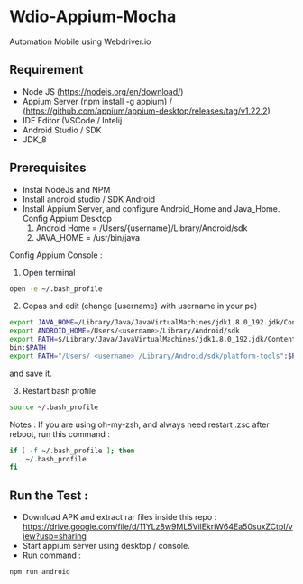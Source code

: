 # Wdio-Appium-Mocha
Automation Mobile using Webdriver.io
 
## Requirement 
- Node JS (https://nodejs.org/en/download/)
- Appium Server (npm install -g appium) / (https://github.com/appium/appium-desktop/releases/tag/v1.22.2)
- IDE Editor (VSCode / Intelij
- Android Studio / SDK
- JDK_8

## Prerequisites
- Instal NodeJs and NPM
- Install android studio / SDK Android
- Install Appium Server, and configure Android_Home and Java_Home.
Config Appium Desktop : 
     1. Android Home = /Users/{username}/Library/Android/sdk
     2. JAVA_HOME = /usr/bin/java
     
Config Appium Console :

  1. Open terminal
```bash
open -e ~/.bash_profile
```

  2. Copas and edit (change {username} with username in your pc)


```bash
export JAVA_HOME=/Library/Java/JavaVirtualMachines/jdk1.8.0_192.jdk/Contents/Home
export ANDROID_HOME=/Users/<username>/Library/Android/sdk
export PATH=$/Library/Java/JavaVirtualMachines/jdk1.8.0_192.jdk/Contents/Home/
bin:$PATH
export PATH="/Users/ <username> /Library/Android/sdk/platform-tools":$PATH
```

and save it.

   3. Restart bash profile
```bash
source ~/.bash_profile
```

Notes : If you are using oh-my-zsh, and always need restart .zsc after reboot, run this command :

```bash
if [ -f ~/.bash_profile ]; then
  . ~/.bash_profile
fi
```


## Run the Test :
- Download APK and extract rar files inside this repo : https://drive.google.com/file/d/11YLz8w9ML5VilEkriW64Ea50suxZCtpI/view?usp=sharing
- Start appium server using desktop / console. 
- Run command :
```bash
npm run android
```
